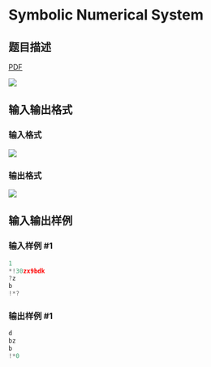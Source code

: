 # Symbolic Numerical System

## 题目描述

[problemUrl]: https://uva.onlinejudge.org/index.php?option=com_onlinejudge&Itemid=8&category=10&page=show_problem&problem=767

[PDF](https://uva.onlinejudge.org/external/8/p826.pdf)

![](https://cdn.luogu.com.cn/upload/vjudge_pic/UVA826/69c0116fc902c7290b41353ef4064b64dde5475c.png)

## 输入输出格式

### 输入格式

![](https://cdn.luogu.com.cn/upload/vjudge_pic/UVA826/3866be168465623fb9bb5398a586f2a286cb7b6d.png)

### 输出格式

![](https://cdn.luogu.com.cn/upload/vjudge_pic/UVA826/53292eb3d8691902354e9de2dc4b4c5fa6d2c09e.png)

## 输入输出样例

### 输入样例 #1

```cpp
1
*!30zx9bdk
?z
b
!*?
```


### 输出样例 #1

```cpp
d
bz
b
!*0
```


